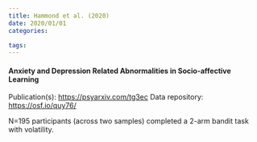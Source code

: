 ```yaml
---
title: Hammond et al. (2020)
date: 2020/01/01
categories:

tags:
---
```


#### Anxiety and Depression Related Abnormalities in Socio-affective Learning

Publication(s): https://psyarxiv.com/tg3ec
Data repository: https://osf.io/quy76/

N=195 participants (across two samples) completed a 2-arm bandit task with volatility.
